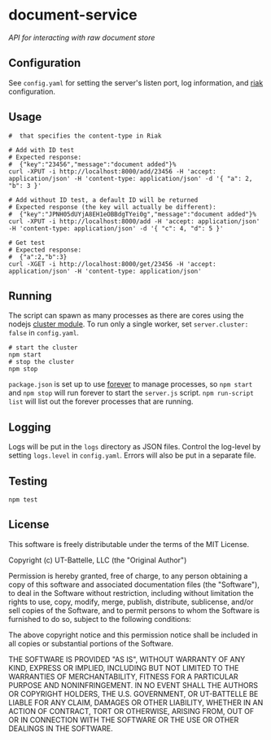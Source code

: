 document-service
================

*API for interacting with raw document store*

## Configuration

See `config.yaml` for setting the server's listen port, log information, and [riak](http://basho.com/riak/) configuration.


## Usage

```# Specify the content-type in the HTTP header when adding documents,
#  that specifies the content-type in Riak

# Add with ID test
# Expected response: 
#  {"key":"23456","message":"document added"}%
curl -XPUT -i http://localhost:8000/add/23456 -H 'accept: application/json' -H 'content-type: application/json' -d '{ "a": 2, "b": 3 }'

# Add without ID test, a default ID will be returned
# Expected response (the key will actually be different): 
#  {"key":"JPNH05dUYjA8EH1eOBBdgTYei0g","message":"document added"}%
curl -XPUT -i http://localhost:8000/add -H 'accept: application/json' -H 'content-type: application/json' -d '{ "c": 4, "d": 5 }'

# Get test
# Expected response: 
#  {"a":2,"b":3}
curl -XGET -i http://localhost:8000/get/23456 -H 'accept: application/json' -H 'content-type: application/json'
```


## Running

The script can spawn as many processes as there are cores using the nodejs [cluster module](http://nodejs.org/docs/latest/api/cluster.html). To run only a single worker, set `server.cluster: false` in `config.yaml`.

    # start the cluster
    npm start
    # stop the cluster
    npm stop

`package.json` is set up to use [forever](https://github.com/nodejitsu/forever) to manage processes, so `npm start` and `npm stop` will run forever to start the `server.js` script. `npm run-script list` will list out the forever processes that are running.


## Logging

Logs will be put in the `logs` directory as JSON files. Control the log-level by setting `logs.level` in `config.yaml`. Errors will also be put in a separate file.


## Testing

    npm test


## License

This software is freely distributable under the terms of the MIT License.

Copyright (c) UT-Battelle, LLC (the "Original Author")

Permission is hereby granted, free of charge, to any person obtaining a copy of this software and associated documentation files (the "Software"), to deal in the Software without restriction, including without limitation the rights to use, copy, modify, merge, publish, distribute, sublicense, and/or sell copies of the Software, and to permit persons to whom the Software is furnished to do so, subject to the following conditions:
 
The above copyright notice and this permission notice shall be included in all copies or substantial portions of the Software.
 
THE SOFTWARE IS PROVIDED "AS IS", WITHOUT WARRANTY OF ANY KIND, EXPRESS OR IMPLIED, INCLUDING BUT NOT LIMITED TO THE WARRANTIES OF MERCHANTABILITY, FITNESS FOR A PARTICULAR PURPOSE AND NONINFRINGEMENT. IN NO EVENT SHALL THE AUTHORS OR COPYRIGHT HOLDERS, THE U.S. GOVERNMENT, OR UT-BATTELLE BE LIABLE FOR ANY CLAIM, DAMAGES OR OTHER LIABILITY, WHETHER IN AN ACTION OF CONTRACT, TORT OR OTHERWISE, ARISING FROM, OUT OF OR IN CONNECTION WITH THE SOFTWARE OR THE USE OR OTHER DEALINGS IN THE SOFTWARE.
